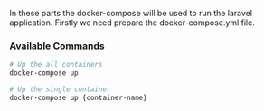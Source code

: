 In these parts the docker-compose will be used to run the laravel application.
Firstly we need prepare the docker-compose.yml file. 

### Available Commands

```bash
# Up the all containers
docker-compose up
```

```bash
# Up the single container
docker-compose up {container-name}
```
